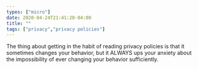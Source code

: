 ```yaml
---
types: ["micro"]
date: 2020-04-24T21:41:20-04:00
title: ""
tags: ["privacy","privacy policies"]
---
```

The thing about getting in the habit of reading privacy policies is that it sometimes changes your behavior, but it ALWAYS ups your anxiety about the impossibility of ever changing your behavior sufficiently.
